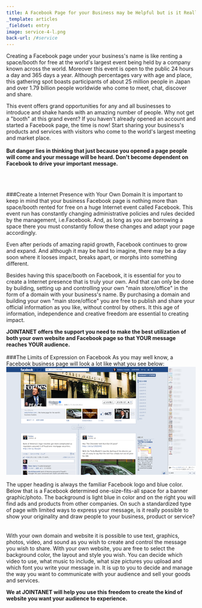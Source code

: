 ```yaml
---
title: A Facebook Page for your Business may be Helpful but is it Really Enough?
_template: articles
_fieldset: entry
image: service-4-l.png
back-url: /#service
---
```

Creating a Facebook page under your business's name is like renting a space/booth for free at the world's largest event being held by a company known across the world. Moreover this event is open to the public 24 hours a day and 365 days a year. Although percentages vary with age and place, this gathering spot boasts participants of about 25 million people in Japan and over 1.79 billion people worldwide who come to meet, chat, discover and share.

This event offers grand opportunities for any and all businesses to introduce and shake hands with an amazing number of people. Why not get a "booth" at this grand event? If you haven't already opened an account and started a Facebook page, the time is now! Start sharing your business's products and services with visitors who come to the world's largest meeting and market place.
<br/><br/>
**But danger lies in thinking that just because you opened a page people will come and your message will be heard. Don't become dependent on Facebook to drive your important message.**
<br/><br/><br/><br/>


###Create a Internet Presence with Your Own Domain
It is important to keep in mind that your business Facebook page is nothing more than space/booth rented for free on a huge Internet event called Facebook. This event run has constantly changing administrative policies and rules decided by the management, i.e.Facebook. And, as long as you are borrowing a space there you must constantly follow these changes and adapt your page accordingly.

Even after periods of amazing rapid growth, Facebook continues to grow and expand. And although it may be hard to imagine, there may be a day soon where it looses impact, breaks apart, or morphs into something different.

Besides having this space/booth on Facebook, it is essential for you to create a Internet presence that is truly your own. And that can only be done by building, setting up and controlling your own "main store/office" in the form of a domain with your business's name. By purchasing a domain and building your own "main store/office" you are free to publish and share your official information as you like, without control by others. It this age of information, independence and creative freedom are essential to creating impact.

**JOINTANET offers the support you need to make the best utilization of both your own website and Facebook page so that YOUR message reaches YOUR audience.**
<br/><br/>
###The Limits of Expression on Facebook
As you may well know, a Facebook business page will look a lot like what you see below:
![Facebook page](/assets/img/fbpage.png)

The upper heading is always the familiar Facebook logo and blue color. Below that is a Facebook determined one-size-fits-all space for a banner graphic/photo. The background is light blue in color and on the right you will find ads and products from other companies. On such a standardized type of page with limited ways to express your message, is it really possible to show your originality and draw people to your business, product or service? 　

With your own domain and website it is possible to use text, graphics, photos, video, and sound as you wish to create and control the message you wish to share. With your own website, you are free to select the background color, the layout and style you wish. You can decide which video to use, what music to include, what size pictures you upload and which font you write your message in. It is up to you to decide and manage the way you want to communicate with your audience and sell your goods and services.

**We at JOINTANET will help you use this freedom to create the kind of website you want your audience to experience.**
